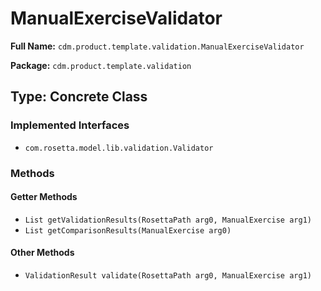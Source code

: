 # ManualExerciseValidator

**Full Name:** `cdm.product.template.validation.ManualExerciseValidator`

**Package:** `cdm.product.template.validation`

## Type: Concrete Class

### Implemented Interfaces

- `com.rosetta.model.lib.validation.Validator`

### Methods

#### Getter Methods

- `List getValidationResults(RosettaPath arg0, ManualExercise arg1)`
- `List getComparisonResults(ManualExercise arg0)`

#### Other Methods

- `ValidationResult validate(RosettaPath arg0, ManualExercise arg1)`

